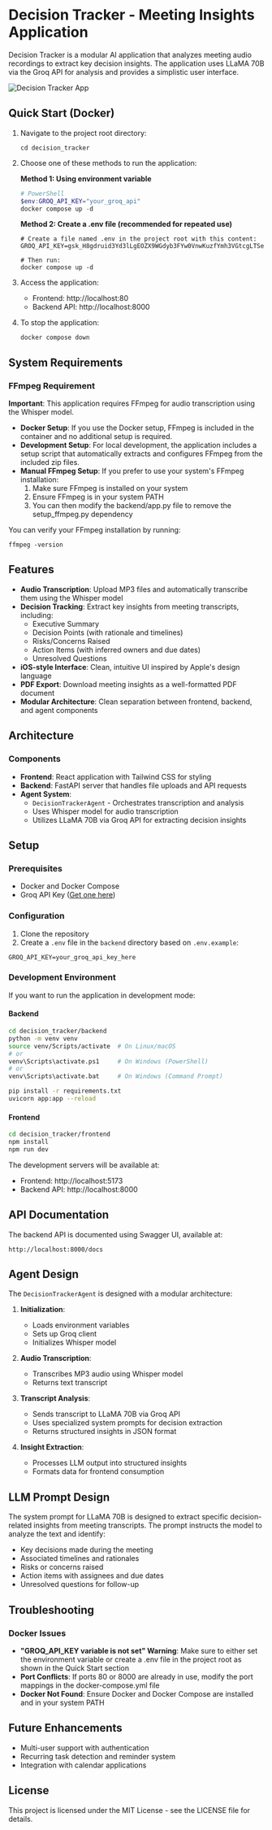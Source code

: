 # Decision Tracker - Meeting Insights Application

Decision Tracker is a modular AI application that analyzes meeting audio recordings to extract key decision insights. The application uses LLaMA 70B via the Groq API for analysis and provides a simplistic user interface.

![Decision Tracker App](pic.png)

## Quick Start (Docker)

1. Navigate to the project root directory:
   ```
   cd decision_tracker
   ```

2. Choose one of these methods to run the application:

   **Method 1: Using environment variable**
   ```powershell
   # PowerShell
   $env:GROQ_API_KEY="your_groq_api"
   docker compose up -d
   ```

   **Method 2: Create a .env file (recommended for repeated use)**
   ```
   # Create a file named .env in the project root with this content:
   GROQ_API_KEY=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

   # Then run:
   docker compose up -d
   ```

3. Access the application:
   - Frontend: http://localhost:80
   - Backend API: http://localhost:8000

4. To stop the application:
   ```
   docker compose down
   ```

## System Requirements

### FFmpeg Requirement

**Important**: This application requires FFmpeg for audio transcription using the Whisper model.

- **Docker Setup**: If you use the Docker setup, FFmpeg is included in the container and no additional setup is required.
- **Development Setup**: For local development, the application includes a setup script that automatically extracts and configures FFmpeg from the included zip files.
- **Manual FFmpeg Setup**: If you prefer to use your system's FFmpeg installation:
  1. Make sure FFmpeg is installed on your system
  2. Ensure FFmpeg is in your system PATH
  3. You can then modify the backend/app.py file to remove the setup_ffmpeg.py dependency

You can verify your FFmpeg installation by running:
```
ffmpeg -version
```

## Features

- **Audio Transcription**: Upload MP3 files and automatically transcribe them using the Whisper model
- **Decision Tracking**: Extract key insights from meeting transcripts, including:
  - Executive Summary
  - Decision Points (with rationale and timelines)
  - Risks/Concerns Raised
  - Action Items (with inferred owners and due dates)
  - Unresolved Questions
- **iOS-style Interface**: Clean, intuitive UI inspired by Apple's design language
- **PDF Export**: Download meeting insights as a well-formatted PDF document
- **Modular Architecture**: Clean separation between frontend, backend, and agent components

## Architecture


### Components

- **Frontend**: React application with Tailwind CSS for styling
- **Backend**: FastAPI server that handles file uploads and API requests
- **Agent System**: 
  - `DecisionTrackerAgent` - Orchestrates transcription and analysis
  - Uses Whisper model for audio transcription
  - Utilizes LLaMA 70B via Groq API for extracting decision insights

## Setup

### Prerequisites

- Docker and Docker Compose
- Groq API Key ([Get one here](https://console.groq.com/))

### Configuration

1. Clone the repository
2. Create a `.env` file in the `backend` directory based on `.env.example`:

```
GROQ_API_KEY=your_groq_api_key_here
```

### Development Environment

If you want to run the application in development mode:

#### Backend

```bash
cd decision_tracker/backend
python -m venv venv
source venv/Scripts/activate  # On Linux/macOS
# or
venv\Scripts\activate.ps1     # On Windows (PowerShell)
# or
venv\Scripts\activate.bat     # On Windows (Command Prompt)

pip install -r requirements.txt
uvicorn app:app --reload
```

#### Frontend

```bash
cd decision_tracker/frontend
npm install
npm run dev
```

The development servers will be available at:
- Frontend: http://localhost:5173
- Backend API: http://localhost:8000

## API Documentation

The backend API is documented using Swagger UI, available at:

```
http://localhost:8000/docs
```

## Agent Design

The `DecisionTrackerAgent` is designed with a modular architecture:

1. **Initialization**:
   - Loads environment variables
   - Sets up Groq client
   - Initializes Whisper model

2. **Audio Transcription**:
   - Transcribes MP3 audio using Whisper model
   - Returns text transcript

3. **Transcript Analysis**:
   - Sends transcript to LLaMA 70B via Groq API
   - Uses specialized system prompts for decision extraction
   - Returns structured insights in JSON format

4. **Insight Extraction**:
   - Processes LLM output into structured insights
   - Formats data for frontend consumption

## LLM Prompt Design

The system prompt for LLaMA 70B is designed to extract specific decision-related insights from meeting transcripts. The prompt instructs the model to analyze the text and identify:

- Key decisions made during the meeting
- Associated timelines and rationales
- Risks or concerns raised
- Action items with assignees and due dates
- Unresolved questions for follow-up

## Troubleshooting

### Docker Issues

- **"GROQ_API_KEY variable is not set" Warning**: Make sure to either set the environment variable or create a .env file in the project root as shown in the Quick Start section
- **Port Conflicts**: If ports 80 or 8000 are already in use, modify the port mappings in the docker-compose.yml file
- **Docker Not Found**: Ensure Docker and Docker Compose are installed and in your system PATH

## Future Enhancements

- Multi-user support with authentication
- Recurring task detection and reminder system
- Integration with calendar applications

## License

This project is licensed under the MIT License - see the LICENSE file for details. 
